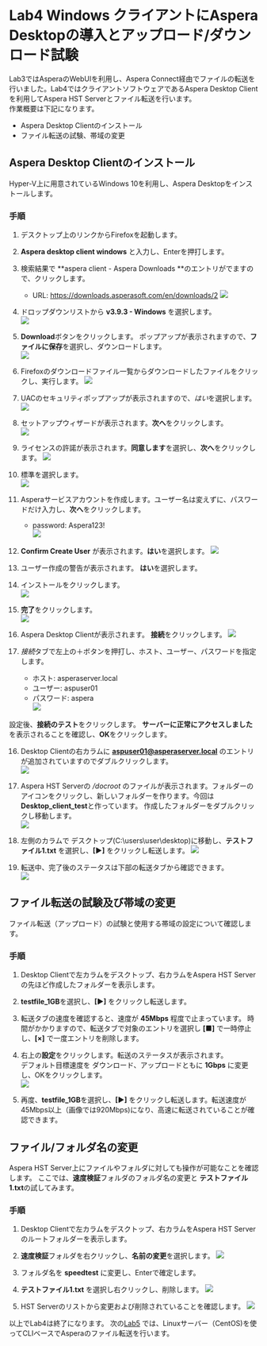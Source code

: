 # Lab4 Windows クライアントにAspera Desktopの導入とアップロード/ダウンロード試験  
Lab3ではAsperaのWebUIを利用し、Aspera Connect経由でファイルの転送を行いました。Lab4ではクライアントソフトウェアであるAspera Desktop Clientを利用してAspera HST Serverとファイル転送を行います。  
作業概要は下記になります。

- Aspera Desktop Clientのインストール
- ファイル転送の試験、帯域の変更

## Aspera Desktop Clientのインストール  
Hyper-V上に用意されているWindows 10を利用し、Aspera Desktopをインストールします。  

### 手順  

1. デスクトップ上のリンクからFirefoxを起動します。

2. **Aspera desktop client windows** と入力し、Enterを押打します。  

3. 検索結果で **aspera client - Aspera Downloads **のエントリがでますので、クリックします。  
   - URL: https://downloads.asperasoft.com/en/downloads/2
   ![](https://github.com/keisz/aspera_handson/blob/master/images/Lab4/60-1.png)

4. ドロップダウンリストから **v3.9.3 - Windows** を選択します。  
   ![](https://github.com/keisz/aspera_handson/blob/master/images/Lab4/61-1.png)

5. **Download**ボタンをクリックします。 ポップアップが表示されますので、**ファイルに保存**を選択し、ダウンロードします。  
   ![](https://github.com/keisz/aspera_handson/blob/master/images/Lab4/62-1.png)

6. Firefoxのダウンロードファイル一覧からダウンロードしたファイルをクリックし、実行します。
   ![](https://github.com/keisz/aspera_handson/blob/master/images/Lab4/63-1.png)

7. UACのセキュリティポップアップが表示されますので、*はい*を選択します。  
   ![](https://github.com/keisz/aspera_handson/blob/master/images/Lab4/64-1.png)

8. セットアップウィザードが表示されます。**次へ**をクリックします。  
   ![](https://github.com/keisz/aspera_handson/blob/master/images/Lab4/65-1.png)

8. ライセンスの許諾が表示されます。**同意します**を選択し、**次へ**をクリックします。
   ![](https://github.com/keisz/aspera_handson/blob/master/images/Lab4/66-1.png)

9. 標準を選択します。  
   ![](https://github.com/keisz/aspera_handson/blob/master/images/Lab4/67-1.png)

10. Asperaサービスアカウントを作成します。ユーザー名は変えずに、パスワードだけ入力し、**次へ**をクリックします。  
    - password: Aspera123! </br>
   ![](https://github.com/keisz/aspera_handson/blob/master/images/Lab4/69-1.png)

10. **Confirm Create User** が表示されます。**はい**を選択します。
   ![](https://github.com/keisz/aspera_handson/blob/master/images/Lab4/68-1.png)

11. ユーザー作成の警告が表示されます。 **はい**を選択します。  

12. インストールをクリックします。  
   ![](https://github.com/keisz/aspera_handson/blob/master/images/Lab4/70-1.png)

13. **完了**をクリックします。 </br>
   ![](https://github.com/keisz/aspera_handson/blob/master/images/Lab4/71-1.png)

14. Aspera Desktop Clientが表示されます。 **接続**をクリックします。 
   ![](https://github.com/keisz/aspera_handson/blob/master/images/Lab4/74-1.png)

15. *接続*タブで左上の＋ボタンを押打し、ホスト、ユーザー、パスワードを指定します。  
    - ホスト: asperaserver.local
    - ユーザー: aspuser01
    - パスワード: aspera  <br>
   ![](https://github.com/keisz/aspera_handson/blob/master/images/Lab4/73-1.png)

   設定後、**接続のテスト**をクリックします。 **サーバーに正常にアクセスしました**を表示されることを確認し、**OK**をクリックします。   

16. Desktop Clientの右カラムに **aspuser01@asperaserver.local** のエントリが追加されていますのでダブルクリックします。  
   ![](https://github.com/keisz/aspera_handson/blob/master/images/Lab4/74-1.png)

17. Aspera HST Serverの */docroot* のファイルが表示されます。フォルダーのアイコンをクリックし、新しいフォルダーを作ります。今回は **Desktop_client_test**と作っています。 作成したフォルダーをダブルクリックし移動します。  
   ![](https://github.com/keisz/aspera_handson/blob/master/images/Lab4/76-1.png)

18. 左側のカラムで デスクトップ(C:\users\user\desktop)に移動し、**テストファイル1.txt** を選択し、**[▶]** をクリックし転送します。
   ![](https://github.com/keisz/aspera_handson/blob/master/images/Lab4/77-1.png)

19. 転送中、完了後のステータスは下部の転送タブから確認できます。  
   ![](https://github.com/keisz/aspera_handson/blob/master/images/Lab4/78-1.png)

## ファイル転送の試験及び帯域の変更  
ファイル転送（アップロード）の試験と使用する帯域の設定について確認します。  

### 手順  
1. Desktop Clientで左カラムをデスクトップ、右カラムをAspera HST Serverの先ほど作成したフォルダーを表示します。  

2. **testfile_1GB**を選択し、**[▶]** をクリックし転送します。

3. 転送タブの速度を確認すると、速度が **45Mbps** 程度で止まっています。
   時間がかかりますので、転送タブで対象のエントリを選択し **[■]** で一時停止し、**[×]** で一度エントリを削除します。  

4. 右上の**設定**をクリックします。転送のステータスが表示されます。  
   デフォルト目標速度を ダウンロード、アップロードともに **1Gbps** に変更し、OKをクリックします。  
   ![](https://github.com/keisz/aspera_handson/blob/master/images/Lab4/79-1.png)


5. 再度、**testfile_1GB**を選択し、**[▶]** をクリックし転送します。転送速度が 45Mbps以上（画像では920Mbps)になり、高速に転送されていることが確認できます。  

## ファイル/フォルダ名の変更  
Aspera HST Server上にファイルやフォルダに対しても操作が可能なことを確認します。
ここでは、**速度検証**フォルダのフォルダ名の変更と **テストファイル1.txt**の試してみます。

### 手順  
1. Desktop Clientで左カラムをデスクトップ、右カラムをAspera HST Serverのルートフォルダーを表示します。  

2. **速度検証**フォルダを右クリックし、**名前の変更**を選択します。
   ![](https://github.com/keisz/aspera_handson/blob/master/images/Lab4/73-1.png)
   
3. フォルダ名を **speedtest** に変更し、Enterで確定します。

4. **テストファイル1.txt** を選択し右クリックし、削除します。
   ![](https://github.com/keisz/aspera_handson/blob/master/images/Lab4/74-1.png)
   
5. HST Serverのリストから変更および削除されていることを確認します。
   ![](https://github.com/keisz/aspera_handson/blob/master/images/Lab4/75-1.png)


以上でLab4は終了になります。 次の[Lab5](https://github.com/keisz/aspera_handson/blob/master/Lab5.md) では、Linuxサーバー（CentOS)を使ってCLIベースでAsperaのファイル転送を行います。  


